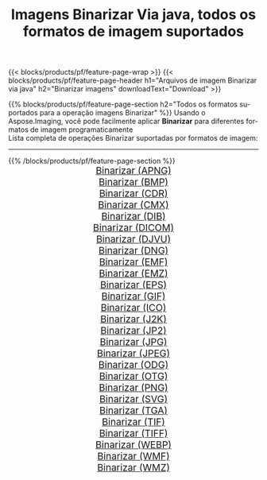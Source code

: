 ﻿---
title: Imagens Binarizar Via java, todos os formatos de imagem suportados 
weight: 3920
url: /pt/java/binarize 
lang: pt
langdirlevel: 2
locales: zh-hans,ja,it,ru,de,es,fr,nl,id,lt,pl,pt,vi,tr,ko,zh-hant,ar,hi,th,sv,cs,uk,he
description: Usando Aspose.Imaging, você pode facilmente imagens Binarizar Via java
---

{{< blocks/products/pf/feature-page-wrap >}}
{{< blocks/products/pf/feature-page-header h1="Arquivos de imagem Binarizar via java" h2="Binarizar imagens" downloadText="Download" >}}


{{% blocks/products/pf/feature-page-section  h2="Todos os formatos suportados para a operação imagens Binarizar" %}}
Usando o Aspose.Imaging, você pode facilmente aplicar **Binarizar** para diferentes formatos de imagem programaticamente
<br/>
Lista completa de operações Binarizar suportadas por formatos de imagem:
<hr/>
{{% /blocks/products/pf/feature-page-section %}}
<div class="container-fluid productfamilypage bg-gray">
    <div class="convertypes bg-gray agp-content section">
        <div class="container">
		<div class="row other-converters" style="gap: 10px;font-size: 19px;text-align:center;">
		    <div class='col-md-2 other-converter remove-lp remove-rp'><a href="/imaging/pt/java/binarize/apng" style="padding:15px;">Binarizar (APNG)</a></div><div class='col-md-2 other-converter remove-lp remove-rp'><a href="/imaging/pt/java/binarize/bmp" style="padding:15px;">Binarizar (BMP)</a></div><div class='col-md-2 other-converter remove-lp remove-rp'><a href="/imaging/pt/java/binarize/cdr" style="padding:15px;">Binarizar (CDR)</a></div><div class='col-md-2 other-converter remove-lp remove-rp'><a href="/imaging/pt/java/binarize/cmx" style="padding:15px;">Binarizar (CMX)</a></div><div class='col-md-2 other-converter remove-lp remove-rp'><a href="/imaging/pt/java/binarize/dib" style="padding:15px;">Binarizar (DIB)</a></div><div class='col-md-2 other-converter remove-lp remove-rp'><a href="/imaging/pt/java/binarize/dicom" style="padding:15px;">Binarizar (DICOM)</a></div><div class='col-md-2 other-converter remove-lp remove-rp'><a href="/imaging/pt/java/binarize/djvu" style="padding:15px;">Binarizar (DJVU)</a></div><div class='col-md-2 other-converter remove-lp remove-rp'><a href="/imaging/pt/java/binarize/dng" style="padding:15px;">Binarizar (DNG)</a></div><div class='col-md-2 other-converter remove-lp remove-rp'><a href="/imaging/pt/java/binarize/emf" style="padding:15px;">Binarizar (EMF)</a></div><div class='col-md-2 other-converter remove-lp remove-rp'><a href="/imaging/pt/java/binarize/emz" style="padding:15px;">Binarizar (EMZ)</a></div><div class='col-md-2 other-converter remove-lp remove-rp'><a href="/imaging/pt/java/binarize/eps" style="padding:15px;">Binarizar (EPS)</a></div><div class='col-md-2 other-converter remove-lp remove-rp'><a href="/imaging/pt/java/binarize/gif" style="padding:15px;">Binarizar (GIF)</a></div><div class='col-md-2 other-converter remove-lp remove-rp'><a href="/imaging/pt/java/binarize/ico" style="padding:15px;">Binarizar (ICO)</a></div><div class='col-md-2 other-converter remove-lp remove-rp'><a href="/imaging/pt/java/binarize/j2k" style="padding:15px;">Binarizar (J2K)</a></div><div class='col-md-2 other-converter remove-lp remove-rp'><a href="/imaging/pt/java/binarize/jp2" style="padding:15px;">Binarizar (JP2)</a></div><div class='col-md-2 other-converter remove-lp remove-rp'><a href="/imaging/pt/java/binarize/jpg" style="padding:15px;">Binarizar (JPG)</a></div><div class='col-md-2 other-converter remove-lp remove-rp'><a href="/imaging/pt/java/binarize/jpeg" style="padding:15px;">Binarizar (JPEG)</a></div><div class='col-md-2 other-converter remove-lp remove-rp'><a href="/imaging/pt/java/binarize/odg" style="padding:15px;">Binarizar (ODG)</a></div><div class='col-md-2 other-converter remove-lp remove-rp'><a href="/imaging/pt/java/binarize/otg" style="padding:15px;">Binarizar (OTG)</a></div><div class='col-md-2 other-converter remove-lp remove-rp'><a href="/imaging/pt/java/binarize/png" style="padding:15px;">Binarizar (PNG)</a></div><div class='col-md-2 other-converter remove-lp remove-rp'><a href="/imaging/pt/java/binarize/svg" style="padding:15px;">Binarizar (SVG)</a></div><div class='col-md-2 other-converter remove-lp remove-rp'><a href="/imaging/pt/java/binarize/tga" style="padding:15px;">Binarizar (TGA)</a></div><div class='col-md-2 other-converter remove-lp remove-rp'><a href="/imaging/pt/java/binarize/tif" style="padding:15px;">Binarizar (TIF)</a></div><div class='col-md-2 other-converter remove-lp remove-rp'><a href="/imaging/pt/java/binarize/tiff" style="padding:15px;">Binarizar (TIFF)</a></div><div class='col-md-2 other-converter remove-lp remove-rp'><a href="/imaging/pt/java/binarize/webp" style="padding:15px;">Binarizar (WEBP)</a></div><div class='col-md-2 other-converter remove-lp remove-rp'><a href="/imaging/pt/java/binarize/wmf" style="padding:15px;">Binarizar (WMF)</a></div><div class='col-md-2 other-converter remove-lp remove-rp'><a href="/imaging/pt/java/binarize/wmz" style="padding:15px;">Binarizar (WMZ)</a></div>
                </div>
        </div>
    </div>
</div>
<br/>
